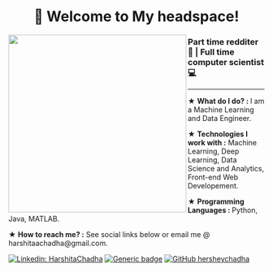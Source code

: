 <h1 align='center'>🔮 Welcome to My headspace!</h1>
<img align='left' src="https://media.giphy.com/media/l1J9uTjO4mqy36gqQ/giphy.gif" width="350">
<h3>Part time redditer 🤡 | Full time computer scientist 💻</h3>
<hr>
<p>★ <b>What do I do? : </b>I am a Machine Learning and Data Engineer.</p>
  ★ <b>Technologies I work with :</b> Machine Learning, Deep Learning, Data Science and Analytics, Front-end Web Developement.</p>
  ★ <b>Programming Languages : </b>Python, Java, MATLAB.</p>
  ★ <b>How to reach me? :</b> See social links below or email me @ harshitaachadha@gmail.com.
  </p>
  
[![Linkedin: HarshitaChadha](https://img.shields.io/badge/-HarshitaChadha-blue?style=flat-square&logo=Linkedin&logoColor=white&link=https://www.linkedin.com/in/harshita-chadha-1b8576163/)](https://www.linkedin.com/in/harshita-chadha-1b8576163/)
[![Generic badge](https://img.shields.io/badge/Personal-Website-violet.svg)](https://harshitachadha.wixsite.com/website)
[![GitHub hersheychadha](https://img.shields.io/github/followers/hersheychadha?label=follow&style=social)](https://github.com/hersheychadha)

